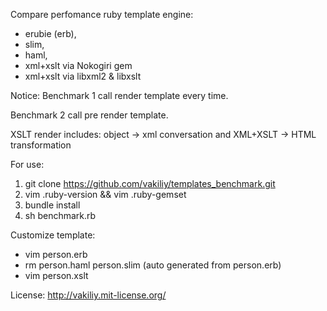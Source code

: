 Compare perfomance ruby template engine:
 * erubie (erb),
 * slim,
 * haml,
 * xml+xslt via Nokogiri gem
 * xml+xslt via libxml2 & libxslt

Notice:
  Benchmark 1 call render template every time.
  
  Benchmark 2 call pre render template.

  XSLT render includes: object -> xml conversation and XML+XSLT -> HTML transformation


For use:
  1.   git clone https://github.com/vakiliy/templates_benchmark.git
  2.   vim .ruby-version && vim .ruby-gemset
  3.   bundle install
  4.   sh benchmark.rb

Customize template:
  *   vim person.erb
  *   rm person.haml person.slim (auto generated from person.erb)
  *   vim person.xslt

License: http://vakiliy.mit-license.org/

